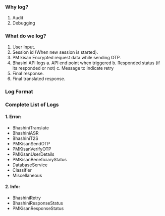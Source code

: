 ### Why log?
1. Audit
2. Debugging

### What do we log?
1. User Input.
2. Session id (When new session is started).
3. PM kisan Encrypted request data while sending OTP.
4. Bhasini API logs
  a. API end point when triggered
  b. Responded status (if its responded or not)
  c. Message to indicate retry
5. Final response.
6. Final translated response.

### Log Format
<Timestamp> <SessionID> <ActionName> <ActionData>

### Complete List of Logs
#### 1. Error:
- BhashiniTranslate
- BhashiniASR
- BhashiniT2S
- PMKisanSendOTP
- PMKisanVerifyOTP
- PMKisanUserDetails
- PMKisanBeneficiaryStatus
- DatabaseService
- Classifier
- Miscellaneous
#### 2. Info:
- BhashiniRetry
- BhashiniResponseStatus
- PMKisanResponseStatus
